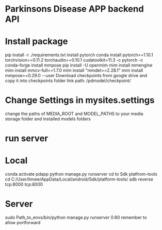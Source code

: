 # Parkinsons Disease APP backend API

# Install package
pip install -r ./requirements.txt
install pytorch
conda install pytorch==1.10.1 torchvision==0.11.2 torchaudio==0.10.1 cudatoolkit=11.3 -c pytorch -c conda-forge
install mmpose
pip install -U openmim
mim install mmengine
mim install mmcv-full==1.7.0
mim install "mmdet==2.28.1"
mim install mmpose==0.29.0 --user
Download checkpoints from google drive and copy it into checkpoints folder
link
path: /pdmodel/checkpoint/

# Change Settings in mysites.settings
change the paths of MEDIA_ROOT and MODEL_PATHS to your media storage folder and installed models folders
# run server
# Local
conda activate pdapp
python manage.py runserver
cd to Sdk platfrom-tools
cd C:/User/limwe/AppData/Local/android/Sdk/platform-tools/
adb reverse tcp:8000 tcp:8000
# Server
sudo Path_to_envs/bin/python manage.py runserver 0:80
remember to allow portforward
